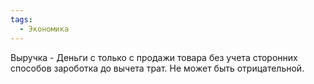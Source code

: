 ```yaml
---
tags:
  - Экономика
---
```

Выручка - Деньги с только с продажи товара без учета сторонних способов зароботка до вычета трат. Не может быть отрицательной.